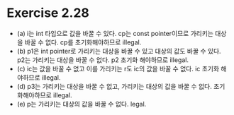 # Exercise 2.28
- (a) i는 int 타입으로 값을 바꿀 수 있다. cp는 const pointer이므로 가리키는 대상을 바꿀 수 없다. cp를 초기화해야하므로 illegal. 
- (b) p1은 int pointer로 가리키는 대상을 바꿀 수 있고 대상의 값도 바꿀 수 있다. p2는 가리키는 대상을 바꿀 수 없다. p2 초기화 해야하므로 illegal.
- (c) ic는 값을 바꿀 수 없고 이를 가리키는 r도 ic의 값을 바꿀 수 없다. ic 초기화 해야하므로 illegal.
- (d) p3는 가리키는 대상을 바꿀 수 없고, 가리키는 대상의 값을 바꿀 수 없다. 초기화해야하므로 illegal.
- (e) p는 가리키는 대상의 값을 바꿀 수 없다. legal.

